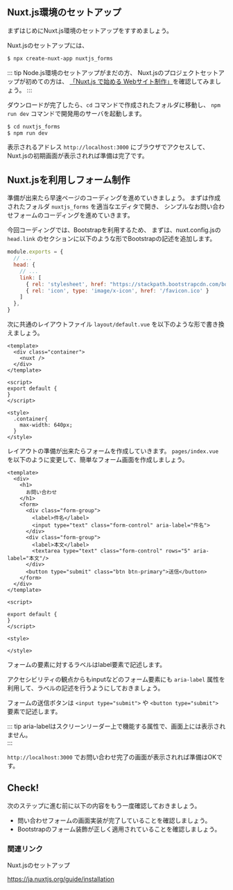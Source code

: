 ## Nuxt.js環境のセットアップ

まずはじめにNuxt.js環境のセットアップをすすめましょう。

Nuxt.jsのセットアップには、

```bash
$ npx create-nuxt-app nuxtjs_forms
```

::: tip 
Node.js環境のセットアップがまだの方、
Nuxt.jsのプロジェクトセットアップが初めての方は、
[「Nuxt.js で始める Webサイト制作」](https://lessons.lec.cafe/nuxtjs_website)を確認してみましょう。
:::

ダウンロードが完了したら、`cd` コマンドで作成されたフォルダに移動し、
`npm run dev` コマンドで開発用のサーバを起動します。

```bash
$ cd nuxtjs_forms
$ npm run dev
```

表示されるアドレス `http://localhost:3000` にブラウザでアクセスして、
Nuxt.jsの初期画面が表示されれば準備は完了です。

## Nuxt.jsを利用しフォーム制作

準備が出来たら早速ページのコーディングを進めていきましょう。
まずは作成されたフォルダ `nuxtjs_forms` を適当なエディタで開き、
シンプルなお問い合わせフォームのコーディングを進めていきます。

今回コーディングでは、Bootstrapを利用するため、
まずは、nuxt.config.jsの `head.link` のセクションに以下のような形でBootstrapの記述を追加します。

```js
module.exports = {
  // ...
  head: {
    // ...
    link: [
      { rel: 'stylesheet', href: "https://stackpath.bootstrapcdn.com/bootstrap/4.4.1/css/bootstrap.min.css" },
      { rel: 'icon', type: 'image/x-icon', href: '/favicon.ico' }
    ]
  },
}
```

次に共通のレイアウトファイル `layout/default.vue` を以下のような形で書き換えましょう。

```vue
<template>
  <div class="container">
    <nuxt />
  </div>
</template>

<script>
export default {
}
</script>

<style>
  .container{
    max-width: 640px;
  }
</style>
```

レイアウトの準備が出来たらフォームを作成していきます。
`pages/index.vue` を以下のように変更して、簡単なフォーム画面を作成しましょう。

```vue
<template>
  <div>
    <h1>
      お問い合わせ
    </h1>
    <form>
      <div class="form-group">
        <label>件名</label>
        <input type="text" class="form-control" aria-label="件名">
      </div>
      <div class="form-group">
        <label>本文</label>
        <textarea type="text" class="form-control" rows="5" aria-label="本文"/>
      </div>
      <button type="submit" class="btn btn-primary">送信</button>
    </form>
  </div>
</template>

<script>

export default {
}
</script>

<style>

</style>
```

フォームの要素に対するラベルはlabel要素で記述します。

アクセシビリティの観点からもinputなどのフォーム要素にも `aria-label` 属性を利用して、ラベルの記述を行うようにしておきましょう。

フォームの送信ボタンは `<input type="submit">` や `<button type="submit">` 要素で記述します。

::: tip
aria-labelはスクリーンリーダー上で機能する属性で、画面上には表示されません。  
:::

`http://localhost:3000` でお問い合わせ完了の画面が表示されれば準備はOKです。

## Check! 

次のステップに進む前に以下の内容をもう一度確認しておきましょう。

- 問い合わせフォームの画面実装が完了していることを確認しましょう。
- Bootstrapのフォーム装飾が正しく適用されていることを確認しましょう。

### 関連リンク

Nuxt.jsのセットアップ

https://ja.nuxtjs.org/guide/installation
